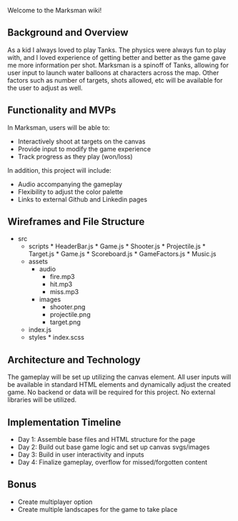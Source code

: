 Welcome to the Marksman wiki!

## Background and Overview
As a kid I always loved to play Tanks. The physics were always fun to play with, and I loved experience of getting better and better as the game gave me more information per shot. Marksman is a spinoff of Tanks, allowing for user input to launch water balloons at characters across the map. Other factors such as number of targets, shots allowed, etc will be available for the user to adjust as well.

## Functionality and MVPs
In Marksman, users will be able to:
* Interactively shoot at targets on the canvas
* Provide input to modify the game experience
* Track progress as they play (won/loss)

In addition, this project will include: 
* Audio accompanying the gameplay
* Flexibility to adjust the color palette 
* Links to external Github and Linkedin pages

## Wireframes and File Structure

* src
    * scripts
           * HeaderBar.js
           * Game.js
           * Shooter.js
           * Projectile.js
           * Target.js
           * Game.js
           * Scoreboard.js
           * GameFactors.js
           * Music.js
    * assets
         * audio
              * fire.mp3
              * hit.mp3
              * miss.mp3
         * images
              * shooter.png
              * projectile.png
              * target.png
   * index.js
   * styles
         * index.scss


## Architecture and Technology
The gameplay will be set up utilizing the canvas element. All user inputs will be available in standard HTML elements and dynamically adjust the created game. No backend or data will be required for this project. No external libraries will be utilized.

## Implementation Timeline
* Day 1: Assemble base files and HTML structure for the page
* Day 2: Build out base game logic and set up canvas svgs/images
* Day 3: Build in user interactivity and inputs
* Day 4: Finalize gameplay, overflow for missed/forgotten content

## Bonus
* Create multiplayer option
* Create multiple landscapes for the game to take place